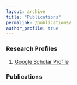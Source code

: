 ```yaml
---
layout: archive
title: "Publications"
permalink: /publications/
author_profile: true
---
```

 
### Research Profiles
  1. [Google Scholar Profile](https://scholar.google.com/citations?user=J2b77u0AAAAJ&hl=en)
 
 
### Publications 

<script src="https://bibbase.org/show?bib=https%3A%2F%2Fraw.githubusercontent.com%2Fburhanmudassar%2Fburhanmudassar.github.io%2Fmaster%2F_publications%2Fmy_publications.bib&jsonp=1"></script>
